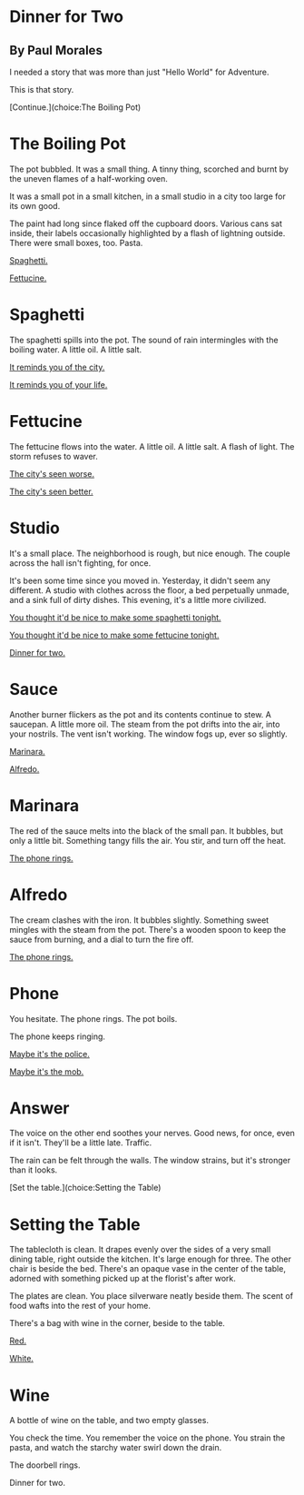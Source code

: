# Dinner for Two
## By Paul Morales

I needed a story that was more than just "Hello World" for Adventure.

This is that story.

[Continue.](choice:The Boiling Pot)

# The Boiling Pot

The pot bubbled. It was a small thing. A tinny thing, scorched and burnt by the uneven flames of a half-working oven.

It was a small pot in a small kitchen, in a small studio in a city too large for its own good.

The paint had long since flaked off the cupboard doors. Various cans sat inside, their labels occasionally highlighted by a flash of lightning outside. There were small boxes, too. Pasta.

[Spaghetti.](choice:Spaghetti)

[Fettucine.](choice:Fettucine)

# Spaghetti

The spaghetti spills into the pot. The sound of rain intermingles with the boiling water. A little oil. A little salt.

[It reminds you of the city.](choice:Studio)

[It reminds you of your life.](choice:Studio)

# Fettucine

The fettucine flows into the water. A little oil. A little salt. A flash of light. The storm refuses to waver.

[The city's seen worse.](choice:Studio)

[The city's seen better.](choice:Studio)

# Studio

It's a small place. The neighborhood is rough, but nice enough. The couple across the hall isn't fighting, for once.

It's been some time since you moved in. Yesterday, it didn't seem any different. A studio with clothes across the floor, a bed perpetually unmade, and a sink full of dirty dishes. This evening, it's a little more civilized.

[You thought it'd be nice to make some spaghetti tonight.](decisions:Studio,Spaghetti)

[You thought it'd be nice to make some fettucine tonight.](decisions:Fettucine)

[Dinner for two.](choice:Sauce)

# Sauce

Another burner flickers as the pot and its contents continue to stew. A saucepan. A little more oil. The steam from the pot drifts into the air, into your nostrils. The vent isn't working. The window fogs up, ever so slightly.

[Marinara.](choice:Marinara)

[Alfredo.](choice:Alfredo)

# Marinara

The red of the sauce melts into the black of the small pan. It bubbles, but only a little bit. Something tangy fills the air. You stir, and turn off the heat.

[The phone rings.](choice:Phone)

# Alfredo

The cream clashes with the iron. It bubbles slightly. Something sweet mingles with the steam from the pot. There's a wooden spoon to keep the sauce from burning, and a dial to turn the fire off.

[The phone rings.](choice:Phone)

# Phone

You hesitate. The phone rings. The pot boils.

The phone keeps ringing.

[Maybe it's the police.](choice:Answer)

[Maybe it's the mob.](choice:Answer)

# Answer

The voice on the other end soothes your nerves. Good news, for once, even if it isn't. They'll be a little late. Traffic.

The rain can be felt through the walls. The window strains, but it's stronger than it looks.

[Set the table.](choice:Setting the Table)

# Setting the Table

The tablecloth is clean. It drapes evenly over the sides of a very small dining table, right outside the kitchen. It's large enough for three. The other chair is beside the bed. There's an opaque vase in the center of the table, adorned with something picked up at the florist's after work.

The plates are clean. You place silverware neatly beside them. The scent of food wafts into the rest of your home.

There's a bag with wine in the corner, beside to the table.

[Red.](choice:Wine)

[White.](choice:Wine)

# Wine

A bottle of wine on the table, and two empty glasses.

You check the time. You remember the voice on the phone. You strain the pasta, and watch the starchy water swirl down the drain.

The doorbell rings.

Dinner for two.

